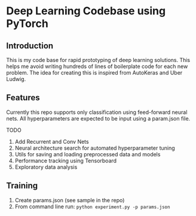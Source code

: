 # Deep Learning Codebase using PyTorch

## Introduction

This is my code base for rapid prototyping of deep learning solutions.
This helps me avoid writing hundreds of lines of boilerplate code for each new problem. 
The idea for creating this is inspired from AutoKeras and Uber Ludwig.

## Features

Currently this repo supports only classification using feed-forward neural nets.
All hyperparameters are expected to be input using a param.json file.

TODO
1. Add Recurrent and Conv Nets
2. Neural architecture search for automated hyperparameter tuning 
3. Utils for saving and loading preprocessed data and models
4. Performance tracking using Tensorboard
5. Exploratory data analysis

## Training

1. Create params.json (see sample in the repo)
2. From command line run: `python experiment.py -p params.json`